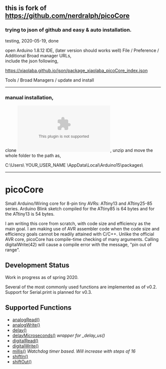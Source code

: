 ## this is fork of https://github.com/nerdralph/picoCore

### trying to json of github and easy & auto installation.  
testing, 2020-05-19, done

open Arduino 1.8.12 IDE,  (later version should works well) 
File / Preference / Additional Broad manager URLs,  
include the json following,  

https://xiaolaba.github.io/json/package_xiaolaba_picoCore_index.json  

Tools / Broad Managers / update and install

-----------------------------------------  
    
### manual installation,  

clone ![picoCore.zip](picoCore.zip), unzip and move the whole folder to the path as, 

C:\Users\ YOUR_USER_NAME \AppData\Local\Arduino15\packages\  



-----------------------------------------




# picoCore
Small Arduino/Wiring core for 8-pin tiny AVRs: ATtiny13 and ATtiny25-85 series.  Arduino Blink sketch compiled for the ATtiny85 is 64 bytes and for the ATtiny13 is 54 bytes.

I am writing this core from scratch, with code size and efficiency as the main goal.  I am making use of AVR assembler code when the code size and efficiency goals cannot be readily attained with C/C++.  Unlike the official AVR core, picoCore has compile-time checking of many arguments.  Calling digitalWrite(42) will cause a compile error with the message, "pin out of range". 


## Development Status
Work in progress as of spring 2020.

Several of the most commonly used functions are implemented as of v0.2. Support for Serial.print is planned for v0.3.

## Supported Functions
* [analogRead()](https://www.arduino.cc/en/Reference/AnalogRead)
* [analogWrite()](https://www.arduino.cc/en/Reference/AnalogWrite)
* [delay()](https://www.arduino.cc/en/Reference/Delay)
* [delayMicroseconds()](https://www.arduino.cc/en/Reference/DelayMicroseconds)   *wrapper for _delay_us()*
* [digitalRead()](https://www.arduino.cc/en/Reference/DigitalRead)
* [digitalWrite()](https://www.arduino.cc/en/Reference/DigitalWrite)
* [millis()](https://www.arduino.cc/en/Reference/Millis)   *Watchdog timer based. Will increase with steps of 16*
* [shiftIn()](https://www.arduino.cc/en/Reference/ShiftIn)
* [shiftOut()](https://www.arduino.cc/en/Reference/ShiftOut)

